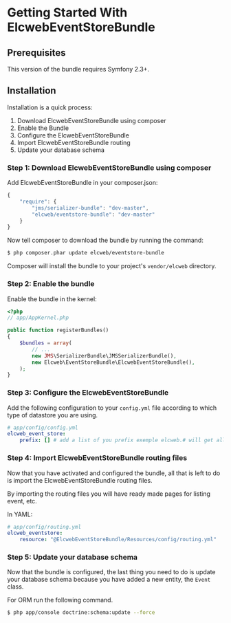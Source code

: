 Getting Started With ElcwebEventStoreBundle
===========================================

## Prerequisites

This version of the bundle requires Symfony 2.3+.

## Installation

Installation is a quick process:

1. Download ElcwebEventStoreBundle using composer
2. Enable the Bundle
3. Configure the ElcwebEventStoreBundle
4. Import ElcwebEventStoreBundle routing
5. Update your database schema

### Step 1: Download ElcwebEventStoreBundle using composer

Add ElcwebEventStoreBundle in your composer.json:

```js
{
    "require": {
        "jms/serializer-bundle": "dev-master",
        "elcweb/eventstore-bundle": "dev-master"
    }
}
```

Now tell composer to download the bundle by running the command:

``` bash
$ php composer.phar update elcweb/eventstore-bundle
```

Composer will install the bundle to your project's `vendor/elcweb` directory.

### Step 2: Enable the bundle

Enable the bundle in the kernel:

``` php
<?php
// app/AppKernel.php

public function registerBundles()
{
    $bundles = array(
        // ...
        new JMS\SerializerBundle\JMSSerializerBundle(),
        new Elcweb\EventStoreBundle\ElcwebEventStoreBundle(),
    );
}
```

### Step 3: Configure the ElcwebEventStoreBundle

Add the following configuration to your `config.yml` file according to which type
of datastore you are using.

``` yaml
# app/config/config.yml
elcweb_event_store:
    prefix: [] # add a list of you prefix exemple elcweb.# will get all event starting with elcweb.
```

### Step 4: Import ElcwebEventStoreBundle routing files

Now that you have activated and configured the bundle, all that is left to do is
import the ElcwebEventStoreBundle routing files.

By importing the routing files you will have ready made pages for listing event, etc.

In YAML:

``` yaml
# app/config/routing.yml
elcweb_eventstore:
    resource: "@ElcwebEventStoreBundle/Resources/config/routing.yml"
```

### Step 5: Update your database schema

Now that the bundle is configured, the last thing you need to do is update your
database schema because you have added a new entity, the `Event` class.

For ORM run the following command.

``` bash
$ php app/console doctrine:schema:update --force
```
